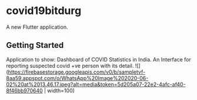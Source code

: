 # covid19bitdurg

A new Flutter application.

## Getting Started

Application to show:
Dashboard of COVID Statistics in India.
An Interface for reporting suspected covid +ve person with its detail.
![](https://firebasestorage.googleapis.com/v0/b/sampletvf-8aa59.appspot.com/o/WhatsApp%20Image%202020-06-02%20at%2013.46.17.jpeg?alt=media&token=5d205a07-22e2-4afc-af40-8f46bb970640 | width=100)
